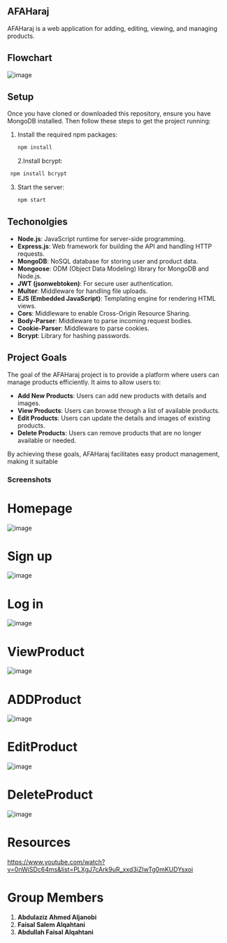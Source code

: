 ## AFAHaraj
AFAHaraj is a web application for adding, editing, viewing, and managing products.
## Flowchart
![image](https://github.com/AbdulazizAhmedAj/AFAHaraj/assets/96697853/49791177-40a9-44e3-b813-69f80ac7a363)

## Setup
Once you have cloned or downloaded this repository, ensure you have MongoDB installed. Then follow these steps to get the project running:
1. Install the required npm packages:
   ```bash
   npm install
    ```
   2.Install bcrypt:
  ```bash
   npm install bcrypt
```
3. Start the server:
    ```bash
   npm start

## Techonolgies
- **Node.js**: JavaScript runtime for server-side programming.
- **Express.js**: Web framework for building the API and handling HTTP requests.
- **MongoDB**: NoSQL database for storing user and product data.
- **Mongoose**: ODM (Object Data Modeling) library for MongoDB and Node.js.
- **JWT (jsonwebtoken)**: For secure user authentication.
- **Multer**: Middleware for handling file uploads.
- **EJS (Embedded JavaScript)**: Templating engine for rendering HTML views.
- **Cors**: Middleware to enable Cross-Origin Resource Sharing.
- **Body-Parser**: Middleware to parse incoming request bodies.
- **Cookie-Parser**: Middleware to parse cookies.
- **Bcrypt**: Library for hashing passwords.

## Project Goals
The goal of the AFAHaraj project is to provide a platform where users can manage products efficiently. It aims to allow users to:

- **Add New Products**: Users can add new products with details and images.
- **View Products**: Users can browse through a list of available products.
- **Edit Products**: Users can update the details and images of existing products.
- **Delete Products**: Users can remove products that are no longer available or needed.

By achieving these goals, AFAHaraj facilitates easy product management, making it suitable
### Screenshots
# Homepage
![image](https://github.com/AbdulazizAhmedAj/AFAHaraj/assets/96697853/1f45aa75-3911-4983-84fa-887e52a99e20)
# Sign up
![image](https://github.com/AbdulazizAhmedAj/AFAHaraj/assets/96697853/3623ccc8-0fb8-4c7a-b9e4-b52143decdc9)
# Log in
![image](https://github.com/AbdulazizAhmedAj/AFAHaraj/assets/96697853/beea1549-5154-468b-ad62-3a5431ff00b2)
# ViewProduct
![image](https://github.com/AbdulazizAhmedAj/AFAHaraj/assets/96697853/8f5c3de7-0717-44ba-b801-473a3056a25b)
# ADDProduct
![image](https://github.com/AbdulazizAhmedAj/AFAHaraj/assets/96697853/52a6ff6e-a9fd-415a-bcf9-8db3bbff11b5)
# EditProduct
![image](https://github.com/AbdulazizAhmedAj/AFAHaraj/assets/96697853/8f80ede4-5b01-4f2c-9b5c-be27e997a162)
# DeleteProduct
![image](https://github.com/AbdulazizAhmedAj/AFAHaraj/assets/96697853/2bef9bf7-46ad-4ef4-a3f6-568c3fcfab75)
# Resources
https://www.youtube.com/watch?v=0nWiSDc64ms&list=PLXgJ7cArk9uR_xxd3iZIwTg0mKUDYsxoi
# Group Members

1. **Abdulaziz Ahmed Aljanobi**
2. **Faisal Salem Alqahtani**
3. **Abdullah Faisal Alqahtani**

